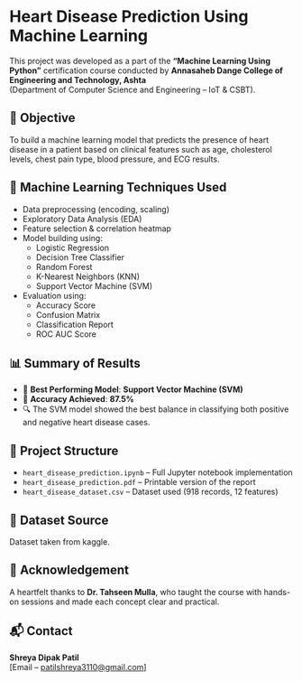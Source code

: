 # Heart Disease Prediction Using Machine Learning

This project was developed as a part of the **“Machine Learning Using Python”** certification course conducted by **Annasaheb Dange College of Engineering and Technology, Ashta**  
(Department of Computer Science and Engineering – IoT & CSBT).

## 📌 Objective  
To build a machine learning model that predicts the presence of heart disease in a patient based on clinical features such as age, cholesterol levels, chest pain type, blood pressure, and ECG results.

## 🧠 Machine Learning Techniques Used  
- Data preprocessing (encoding, scaling)  
- Exploratory Data Analysis (EDA)  
- Feature selection & correlation heatmap  
- Model building using:
  - Logistic Regression  
  - Decision Tree Classifier  
  - Random Forest  
  - K-Nearest Neighbors (KNN)  
  - Support Vector Machine (SVM)  
- Evaluation using:
  - Accuracy Score  
  - Confusion Matrix  
  - Classification Report  
  - ROC AUC Score  

## 📊 Summary of Results  
- 📌 **Best Performing Model**: **Support Vector Machine (SVM)**  
- 🎯 **Accuracy Achieved**: **87.5%**  
- 🔍 The SVM model showed the best balance in classifying both positive and negative heart disease cases.

## 📁 Project Structure  
- `heart_disease_prediction.ipynb` – Full Jupyter notebook implementation  
- `heart_disease_prediction.pdf` – Printable version of the report  
- `heart_disease_dataset.csv` – Dataset used (918 records, 12 features)  

## 🔗 Dataset Source  
Dataset taken from kaggle.

## 🙏 Acknowledgement  
A heartfelt thanks to **Dr. Tahseen Mulla**, who taught the course with hands-on sessions and made each concept clear and practical. 

## 📬 Contact  
**Shreya Dipak Patil**  
[Email – patilshreya3110@gmail.com]
